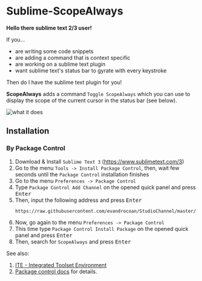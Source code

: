 # Sublime-ScopeAlways

**Hello there sublime text 2/3 user!**

If you...

- are writing some code snippets
- are adding a command that is context specific
- are working on a sublime text plugin
- want sublime text's status bar to gyrate with every keystroke

Then do I have the sublime text plugin for you!

**ScopeAlways** adds a command `Toggle ScopeAlways` which you can use to display the scope of the current cursor in the status bar (see below).

![what it does](https://raw.github.com/yaworsw/Sublime-ScopeAlways/develop/img.png)


## Installation

### By Package Control

1. Download & Install `Sublime Text 3` (https://www.sublimetext.com/3)
1. Go to the menu `Tools -> Install Package Control`, then,
   wait few seconds until the `Package Control` installation finishes
1. Go to the menu `Preferences -> Package Control`
1. Type `Package Control Add Channel` on the opened quick panel and press <kbd>Enter</kbd>
1. Then, input the following address and press <kbd>Enter</kbd>
   ```
   https://raw.githubusercontent.com/evandrocoan/StudioChannel/master/channel.json
   ```
1. Now, go again to the menu `Preferences -> Package Control`
1. This time type `Package Control Install Package` on the opened quick panel and press <kbd>Enter</kbd>
1. Then, search for `ScopeAlways` and press <kbd>Enter</kbd>

See also:
1. [ITE - Integrated Toolset Environment](https://github.com/evandrocoan/ITE)
1. [Package control docs](https://packagecontrol.io/docs/usage) for details.

